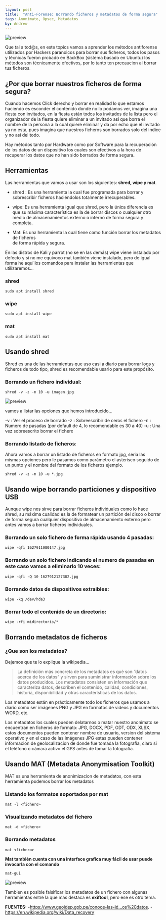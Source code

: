 ```yaml
---
layout: post
title:  "Anti-Forense: Borrando ficheros y metadatos de forma segura"
tags: Anonimato, Opsec, Metadatos
by: Andrew
---
```


![preview](https://i.ibb.co/TL3VZDQ/DELETE.png)

Que tal a tod@s, en este topics vamos a aprender los métodos antiforense utilizados por Hackers
paranoicos para borrar sus ficheros, todos los pasos y técnicas fueron probado en BackBox (sistema basado en Ubuntu)
los métodos son técnicamente efectivos, por lo tanto ten precaucion al borrar tus ficheros.

## ¿Por que borrar nuestros ficheros de forma segura?

Cuando hacemos Click derecho y borrar en realidad lo que estamos haciendo es esconder el contenido donde
no lo podamos ver, imagina una fiesta con invitados, en la fiesta están todos los invitados de la lista pero
el organizador de la fiesta quiere eliminar a un invitado así que borra el nombre de la persona a la cual quiere
eliminar y da por echo que el invitado ya no esta, pues imagina que nuestros ficheros son borrados solo del indice
y no asi del todo.

Hay métodos tanto por Hardware como por Software para la recuperación de los datos de un dispositivo
los cuales son efectivos a la hora de recuperar los datos que no han sido borrados de forma segura.

## Herramientas

Las herramientas que vamos a usar son los siguientes: **shred, wipe y mat**.

- shred : Es una herramienta la cual fue programada para borrar y sobrescribir ficheros
		  haciéndolos totalmente irrecuperables.

- wipe: Es una herramienta igual que shred, pero la única diferencia es que su máxima 
	    característica es la de borrar discos o cualquier otro medio de almacenamientos 
	   	externo o interno de forma segura y completa.

- Mat: Es una herramienta la cual tiene como función borrar los metadatos de ficheros 	
	   de forma rápida y segura.

En las distros de Kali y parrot (no se en las demás) wipe viene instalado por defecto y si no me equivoco mat
también viene instalado, pero de igual forma he aquí los comandos para instalar las herramientas que utilizaremos…


### shred

```sudo apt install shred```

### wipe

```sudo apt install wipe```

### mat

```sudo apt install mat```

## Usando shred

Shred es una de las herramientas que uso casi a diario para borrar logs y ficheros de todo tipo, shred
es recomendable usarlo para este propósito.

### Borrando un fichero individual:

```shred -v -z -n 10 -u imagen.jpg```

![preview](https://i.ibb.co/JKkkZ1p/Captura-de-pantalla-2021-08-02-00-16-32.png)


vamos a listar las opciones que hemos introducido…

-v : Ver el proceso de borrado
-z : Sobreescribir de ceros el fichero
-n : Numero de pasadas (por default de 4, lo recomendable es 30 a 40)
-u : Una vez sobreescrito borrar el fichero

### Borrando listado de ficheros:

Ahora vamos a borrar un listado de ficheros en formato jpg, seria las mismas opciones pero le pasamos
como parámetro el asterisco seguido de un punto y el nombre del formato de los ficheros ejemplo.

```shred -v -z -n 10 -u *.jpg```

## Usando wipe borrando particiones y dispositivo USB

Aunque wipe nos sirve para borrar ficheros individuales como lo hace shred, su máxima cualidad es la de
formatear un partición del disco o borrar de forma segura cualquier dispositivo de almacenamiento externo
pero antes vamos a borrar ficheros individuales.

### Borrando un solo fichero de forma rápida usando 4 pasadas:

```wipe -qfi 1627911080147.jpg```

### Borrando un solo fichero indicando el numero de pasadas en este caso vamos a eliminarlo 10 veces:

```wipe -qfi -Q 10 1627912127302.jpg```

### Borrando datos de dispositivos extraibles:

```wipe -kq /dev/hda3```

### Borrar todo el contenido de un directorio:
```wipe -rfi midirectorio/*```

## Borrando metadatos de ficheros

### ¿Que son los metadatos?

Dejemos que te lo explique la wikipedia…

>La definición más concreta de los metadatos es qué son “datos acerca de los datos” y sirven para
suministrar información sobre los datos producidos. Los metadatos consisten en información que
caracteriza datos, describen el contenido, calidad, condiciones, historia, disponibilidad y otras
características de los datos.

Los metadatos están en prácticamente todo los ficheros que usamos a diario como ser imágenes PNG
y JPG en formatos de videos y documentos WORD, etc.

Los metadatos los cuales pueden delatarnos o matar nuestro anonimato se encuentran en ficheros de
formato: JPG, DOCX, PDF, ODT, ODX, XLSX, estos documentos pueden contener nombre de usuario, version
del sistema operativo y en el caso de las imágenes JPG estas pueden contener informacion de geolocalizacion
de donde fue tomada la fotografia, claro si el teléfono o cámara activo el GPS antes de tomar la fotografia.

## Usando MAT (Metadata Anonymisation Toolkit)

MAT es una herramienta de anonimizacion de metadatos, con esta herramienta podemos borrar los metadatos

### Listando los formatos soportados por mat
```mat -l <fichero>```

### Visualizando metadatos del fichero 
```mat -d <fichero>```

### Borrando metadatos
```mat <fichero>```

**Mat también cuenta con una interface grafica muy fácil de usar puede invocarla con el comando**

```mat-gui```

![preview](https://i.ibb.co/C25W4yT/Captura-de-pantalla-2021-08-02-22-09-43.png)

Tambien es posible falsificar los metadatos de un fichero con algunas herramientas entre la que mas destaca
es **exiftool**, pero ese es otro tema.

**FUENTES:**
-https://www.geoidep.gob.pe/conoce-las-id...os%20datos.
-https://en.wikipedia.org/wiki/Data_recovery
